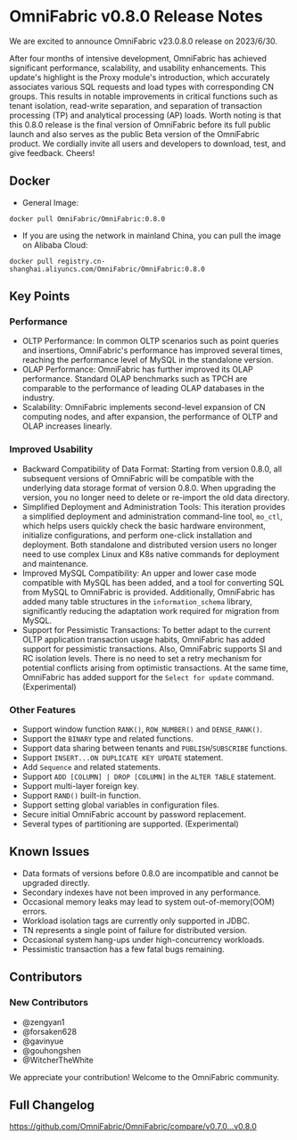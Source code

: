# **OmniFabric v0.8.0 Release Notes**

We are excited to announce OmniFabric v23.0.8.0 release on 2023/6/30.

After four months of intensive development, OmniFabric has achieved significant performance, scalability, and usability enhancements. This update's highlight is the Proxy module's introduction, which accurately associates various SQL requests and load types with corresponding CN groups. This results in notable improvements in critical functions such as tenant isolation, read-write separation, and separation of transaction processing (TP) and analytical processing (AP) loads. Worth noting is that this 0.8.0 release is the final version of OmniFabric before its full public launch and also serves as the public Beta version of the OmniFabric product. We cordially invite all users and developers to download, test, and give feedback. Cheers!

## Docker

- General Image:

```
docker pull OmniFabric/OmniFabric:0.8.0
```

- If you are using the network in mainland China, you can pull the image on Alibaba Cloud:

```
docker pull registry.cn-shanghai.aliyuncs.com/OmniFabric/OmniFabric:0.8.0
```

## Key Points

### Performance

- OLTP Performance: In common OLTP scenarios such as point queries and insertions, OmniFabric's performance has improved several times, reaching the performance level of MySQL in the standalone version.
- OLAP Performance: OmniFabric has further improved its OLAP performance. Standard OLAP benchmarks such as TPCH are comparable to the performance of leading OLAP databases in the industry.
- Scalability: OmniFabric implements second-level expansion of CN computing nodes, and after expansion, the performance of OLTP and OLAP increases linearly.

### Improved Usability

- Backward Compatibility of Data Format: Starting from version 0.8.0, all subsequent versions of OmniFabric will be compatible with the underlying data storage format of version 0.8.0. When upgrading the version, you no longer need to delete or re-import the old data directory.
- Simplified Deployment and Administration Tools: This iteration provides a simplified deployment and administration command-line tool, `mo_ctl`, which helps users quickly check the basic hardware environment, initialize configurations, and perform one-click installation and deployment. Both standalone and distributed version users no longer need to use complex Linux and K8s native commands for deployment and maintenance.
- Improved MySQL Compatibility: An upper and lower case mode compatible with MySQL has been added, and a tool for converting SQL from MySQL to OmniFabric is provided. Additionally, OmniFabric has added many table structures in the `information_schema` library, significantly reducing the adaptation work required for migration from MySQL.
- Support for Pessimistic Transactions: To better adapt to the current OLTP application transaction usage habits, OmniFabric has added support for pessimistic transactions. Also, OmniFabric supports SI and RC isolation levels. There is no need to set a retry mechanism for potential conflicts arising from optimistic transactions. At the same time, OmniFabric has added support for the `Select for update` command. (Experimental)

### Other Features

- Support window function `RANK()`, `ROW_NUMBER()` and `DENSE_RANK()`.
- Support the `BINARY` type and related functions.
- Support data sharing between tenants and `PUBLISH`/`SUBSCRIBE` functions.
- Support `INSERT...ON DUPLICATE KEY UPDATE` statement.
- Add `Sequence` and related statements.
- Support `ADD [COLUMN] | DROP [COLUMN]` in the `ALTER TABLE` statement.
- Support multi-layer foreign key.
- Support `RAND()` built-in function.
- Support setting global variables in configuration files.
- Secure initial OmniFabric account by password replacement.
- Several types of partitioning are supported. (Experimental)

## Known Issues

- Data formats of versions before 0.8.0 are incompatible and cannot be upgraded directly.
- Secondary indexes have not been improved in any performance.
- Occasional memory leaks may lead to system out-of-memory(OOM) errors.
- Workload isolation tags are currently only supported in JDBC.
- TN represents a single point of failure for distributed version.
- Occasional system hang-ups under high-concurrency workloads.
- Pessimistic transaction has a few fatal bugs remaining.

## Contributors

### New Contributors

* @zengyan1
* @forsaken628
* @gavinyue
* @gouhongshen
* @WitcherTheWhite

We appreciate your contribution! Welcome to the OmniFabric community.

## Full Changelog

<https://github.com/OmniFabric/OmniFabric/compare/v0.7.0...v0.8.0>
